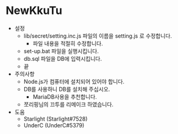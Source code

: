 # NewKkuTu
- 설정
  - lib/secret/setting.inc.js 파일의 이름을 setting.js 로 수정합니다.
    - 파일 내용을 적절히 수정합니다.
  - set-up.bat 파일을 실행시킵니다.
  - db.sql 파일을 DB에 입력시킵니다.
  - 끝
- 주의사항
  - Node.js가 컴퓨터에 설치되어 있어야 합니다.
  - DB를 사용하니 DB를 설치해 주십시오.
    - MariaDB사용을 추천합니다.
  - 쪼리핑님의 끄투를 리메이크 하였습니다.
- 도움
  - Starlight (Starlight#7528)
  - UnderC (UnderC#5379)